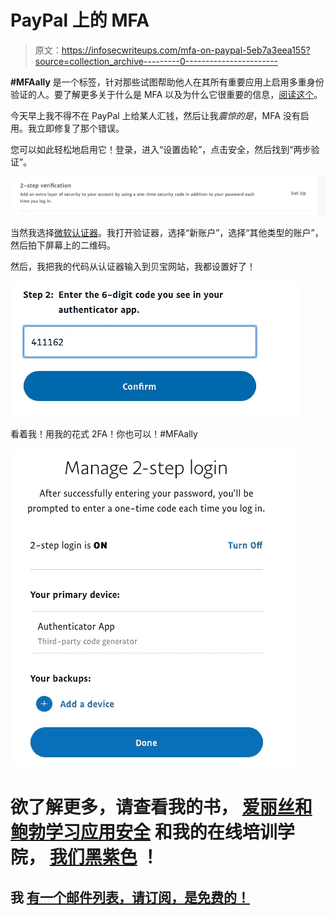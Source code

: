 # PayPal 上的 MFA

> 原文：<https://infosecwriteups.com/mfa-on-paypal-5eb7a3eea155?source=collection_archive---------0----------------------->

**#MFAally** 是一个标签，针对那些试图帮助他人在其所有重要应用上启用多重身份验证的人。要了解更多关于什么是 MFA 以及为什么它很重要的信息，[阅读这个](https://medium.com/bugbountywriteup/multi-factor-authentication-mfa-add5009eeb04)。

今天早上我不得不在 PayPal 上给某人汇钱，然后让我*震惊的是*，MFA 没有启用。我立即修复了那个错误。

您可以如此轻松地启用它！登录，进入“设置齿轮”，点击安全，然后找到“两步验证”。

![](img/03cdb6e65b4207ac16d2cb9a1e2682b6.png)

当然我选择[微软认证器](https://www.microsoft.com/authenticator?WT.mc_id=medium-blog-tajanca)。我打开验证器，选择“新账户”，选择“其他类型的账户”，然后拍下屏幕上的二维码。

然后，我把我的代码从认证器输入到贝宝网站，我都设置好了！

![](img/12bab89d6024691e352735b23d4aeb3e.png)

看着我！用我的花式 2FA！你也可以！#MFAally

![](img/abf0aed0e41f69a2a4a6332fd280b6e3.png)

# **欲了解更多，请查看我的书，** [**爱丽丝和鲍勃学习应用安全**](https://aliceandboblearn.com/) **和我的在线培训学院，** [**我们黑紫色**](https://academy.wehackpurple.com/) **！**

## 我 [有一个邮件列表，请订阅，是免费的！](https://newsletter.shehackspurple.ca)